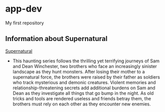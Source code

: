 # app-dev
My first repository
## Information about Supernatural
[Supernatural](https://4.bp.blogspot.com/-QKUzqwmhhnM/VMEA6XpQPrI/AAAAAAAAH9Q/NmLLYanpCL4/s1600/1.jpg)
- This haunting series follows the thrilling yet terrifying journeys of Sam and Dean Winchester, two brothers who face an increasingly sinister landscape as they hunt monsters. After losing their mother to a supernatural force, the brothers were raised by their father as soldiers who track mysterious and demonic creatures. Violent memories and relationship-threatening secrets add additional burdens on Sam and Dean as they investigate all things that go bump in the night. As old tricks and tools are rendered useless and friends betray them, the brothers must rely on each other as they encounter new enemies.

